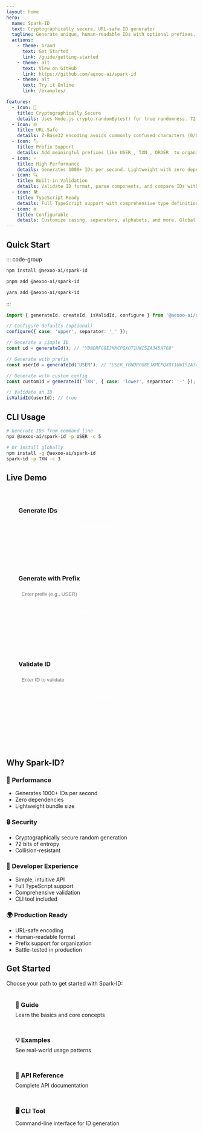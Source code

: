 ```yaml
---
layout: home
hero:
  name: Spark-ID
  text: Cryptographically secure, URL-safe ID generator
  tagline: Generate unique, human-readable IDs with optional prefixes. Perfect for databases, APIs, and distributed systems.
  actions:
    - theme: brand
      text: Get Started
      link: /guide/getting-started
    - theme: alt
      text: View on GitHub
      link: https://github.com/aexoo-ai/spark-id
    - theme: alt
      text: Try it Online
      link: /examples/

features:
  - icon: 🔐
    title: Cryptographically Secure
    details: Uses Node.js crypto.randomBytes() for true randomness. 72 bits of entropy ensures collision resistance.
  - icon: 🌐
    title: URL-Safe
    details: Z-Base32 encoding avoids commonly confused characters (0/O, 1/I, 8/B). Perfect for URLs and filenames.
  - icon: 🏷️
    title: Prefix Support
    details: Add meaningful prefixes like USER_, TXN_, ORDER_ to organize and identify different types of IDs.
  - icon: ⚡
    title: High Performance
    details: Generates 1000+ IDs per second. Lightweight with zero dependencies.
  - icon: 🔍
    title: Built-in Validation
    details: Validate ID format, parse components, and compare IDs with ease.
  - icon: 🛠️
    title: TypeScript Ready
    details: Full TypeScript support with comprehensive type definitions and IntelliSense.
  - icon: ⚙️
    title: Configurable
    details: Customize casing, separators, alphabets, and more. Global defaults or per-call overrides.
---
```


## Quick Start

::: code-group

```bash [npm]
npm install @aexoo-ai/spark-id
```

```bash [pnpm]
pnpm add @aexoo-ai/spark-id
```

```bash [yarn]
yarn add @aexoo-ai/spark-id
```

:::

```typescript
import { generateId, createId, isValidId, configure } from '@aexoo-ai/spark-id';

// Configure defaults (optional)
configure({ case: 'upper', separator: '_' });

// Generate a simple ID
const id = generateId(); // "YBNDRFG8EJKMCPQXOT1UWISZA345H769"

// Generate with prefix
const userId = generateId('USER'); // "USER_YBNDRFG8EJKMCPQXOT1UWISZA345H769"

// Generate with custom config
const customId = generateId('TXN', { case: 'lower', separator: '-' }); // "txn-YBNDRFG8EJKMCPQXOT1UWISZA345H769"

// Validate an ID
isValidId(userId); // true
```

## CLI Usage

```bash
# Generate IDs from command line
npx @aexoo-ai/spark-id -p USER -c 5

# Or install globally
npm install -g @aexoo-ai/spark-id
spark-id -p TXN -c 3
```

## Live Demo

<div class="demo-container">
  <div class="demo-section">
    <h3>Generate IDs</h3>
    <button id="generateBtn" class="demo-btn">Generate New ID</button>
    <div id="generatedId" class="demo-output"></div>
  </div>
  
  <div class="demo-section">
    <h3>Generate with Prefix</h3>
    <input id="prefixInput" type="text" placeholder="Enter prefix (e.g., USER)" class="demo-input">
    <button id="generatePrefixedBtn" class="demo-btn">Generate Prefixed ID</button>
    <div id="prefixedId" class="demo-output"></div>
  </div>
  
  <div class="demo-section">
    <h3>Validate ID</h3>
    <input id="validateInput" type="text" placeholder="Enter ID to validate" class="demo-input">
    <button id="validateBtn" class="demo-btn">Validate</button>
    <div id="validationResult" class="demo-output"></div>
  </div>
</div>

<style>
.demo-container {
  display: grid;
  grid-template-columns: repeat(auto-fit, minmax(300px, 1fr));
  gap: 2rem;
  margin: 2rem 0;
  padding: 2rem;
  background: var(--vp-c-bg-soft);
  border-radius: 8px;
}

.demo-section {
  display: flex;
  flex-direction: column;
  gap: 1rem;
}

.demo-section h3 {
  margin: 0;
  color: var(--vp-c-text-1);
}

.demo-input {
  padding: 0.5rem;
  border: 1px solid var(--vp-c-divider);
  border-radius: 4px;
  background: var(--vp-c-bg);
  color: var(--vp-c-text-1);
}

.demo-btn {
  padding: 0.5rem 1rem;
  background: var(--vp-c-brand);
  color: white;
  border: none;
  border-radius: 4px;
  cursor: pointer;
  font-weight: 500;
}

.demo-btn:hover {
  background: var(--vp-c-brand-dark);
}

.demo-output {
  padding: 0.75rem;
  background: var(--vp-c-bg);
  border: 1px solid var(--vp-c-divider);
  border-radius: 4px;
  font-family: monospace;
  word-break: break-all;
  min-height: 2.5rem;
  display: flex;
  align-items: center;
}

.demo-output.valid {
  border-color: #10b981;
  background: #f0fdf4;
}

.demo-output.invalid {
  border-color: #ef4444;
  background: #fef2f2;
}
</style>

<script setup>
import { onMounted } from 'vue'

onMounted(() => {
  // Mock spark-id functionality for demo
  const generateMockId = () => {
    const chars = 'YBNDRFG8EJKMCPQXOT1UWISZA345H769'
    return Array.from({ length: 12 }, () => chars[Math.floor(Math.random() * chars.length)]).join('')
  }

  const generateBtn = document.getElementById('generateBtn')
  const generatedId = document.getElementById('generatedId')
  
  generateBtn?.addEventListener('click', () => {
    generatedId.textContent = generateMockId()
  })

  const generatePrefixedBtn = document.getElementById('generatePrefixedBtn')
  const prefixInput = document.getElementById('prefixInput')
  const prefixedId = document.getElementById('prefixedId')
  
  generatePrefixedBtn?.addEventListener('click', () => {
    const prefix = prefixInput?.value?.trim()
    if (prefix) {
      prefixedId.textContent = `${prefix}_${generateMockId()}`
    } else {
      prefixedId.textContent = 'Please enter a prefix'
    }
  })

  const validateBtn = document.getElementById('validateBtn')
  const validateInput = document.getElementById('validateInput')
  const validationResult = document.getElementById('validationResult')
  
  validateBtn?.addEventListener('click', () => {
    const id = validateInput?.value?.trim()
    if (!id) {
      validationResult.textContent = 'Please enter an ID'
      validationResult.className = 'demo-output'
      return
    }
    
    // Simple validation for demo
    const isValid = /^[A-Z_]*[YBNDRFG8EJKMCPQXOT1UWISZA345H769]+$/.test(id)
    validationResult.textContent = isValid ? '✅ Valid ID' : '❌ Invalid ID'
    validationResult.className = `demo-output ${isValid ? 'valid' : 'invalid'}`
  })

  // Generate initial ID
  if (generatedId) {
    generatedId.textContent = generateMockId()
  }
})
</script>

## Why Spark-ID?

### 🚀 **Performance**

- Generates 1000+ IDs per second
- Zero dependencies
- Lightweight bundle size

### 🔒 **Security**

- Cryptographically secure random generation
- 72 bits of entropy
- Collision-resistant

### 🎯 **Developer Experience**

- Simple, intuitive API
- Full TypeScript support
- Comprehensive validation
- CLI tool included

### 🌍 **Production Ready**

- URL-safe encoding
- Human-readable format
- Prefix support for organization
- Battle-tested in production

## Get Started

Choose your path to get started with Spark-ID:

<div class="grid grid-cols-1 md:grid-cols-2 lg:grid-cols-4 gap-4 mt-8">
  <a href="/spark-id/guide/getting-started" class="feature-card">
    <h3>📖 Guide</h3>
    <p>Learn the basics and core concepts</p>
  </a>
  <a href="/spark-id/examples/" class="feature-card">
    <h3>💡 Examples</h3>
    <p>See real-world usage patterns</p>
  </a>
  <a href="/spark-id/api/" class="feature-card">
    <h3>🔧 API Reference</h3>
    <p>Complete API documentation</p>
  </a>
  <a href="/spark-id/cli/" class="feature-card">
    <h3>🖥️ CLI Tool</h3>
    <p>Command-line interface for ID generation</p>
  </a>
</div>

<style>
.feature-card {
  display: block;
  padding: 1.5rem;
  border: 1px solid var(--vp-c-divider);
  border-radius: 8px;
  text-decoration: none;
  color: var(--vp-c-text-1);
  transition: all 0.2s;
}

.feature-card:hover {
  border-color: var(--vp-c-brand);
  transform: translateY(-2px);
}

.feature-card h3 {
  margin: 0 0 0.5rem 0;
  color: var(--vp-c-brand);
}

.feature-card p {
  margin: 0;
  color: var(--vp-c-text-2);
}
</style>
